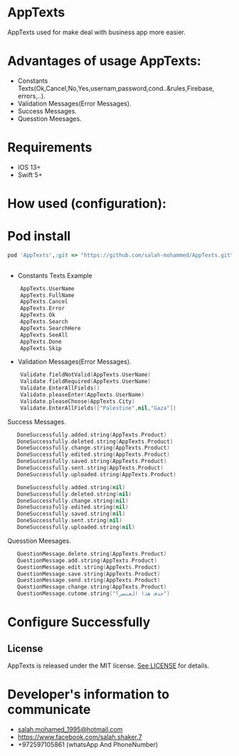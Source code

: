 # AppTexts

AppTexts used for make deal with business app more easier.

# Advantages of usage AppTexts:
* Constants Texts(Ok,Cancel,No,Yes,usernam,password,cond..&rules,Firebase, errors,..).
* Validation Messages(Error Messages).
* Success Messages.
* Quesstion Meesages.



# Requirements
* IOS 13+ 
* Swift 5+

# How used (configuration): 

# Pod install
```ruby
pod 'AppTexts',:git => "https://github.com/salah-mohammed/AppTexts.git"
 
```
- Constants Texts Example

```swift
    AppTexts.UserName
    AppTexts.FullName
    AppTexts.Cancel
    AppTexts.Error
    AppTexts.Ok
    AppTexts.Search
    AppTexts.SearchHere
    AppTexts.SeeAll
    AppTexts.Done
    AppTexts.Skip

```
- Validation Messages(Error Messages).
```swift
    Validate.fieldNotValid(AppTexts.UserName)
    Validate.fieldRequired(AppTexts.UserName)
    Validate.EnterAllFields()
    Validate.pleaseEnter(AppTexts.UserName)
    Validate.pleaseChoose(AppTexts.City)
    Validate.EnterAllFields(["Palestine",nil,"Gaza"])

 ```
 
 Success Messages.
 
 ```swift
    DoneSuccessfully.added.string(AppTexts.Product)
    DoneSuccessfully.deleted.string(AppTexts.Product)
    DoneSuccessfully.change.string(AppTexts.Product)
    DoneSuccessfully.edited.string(AppTexts.Product)
    DoneSuccessfully.saved.string(AppTexts.Product)
    DoneSuccessfully.sent.string(AppTexts.Product)
    DoneSuccessfully.uploaded.string(AppTexts.Product)

    DoneSuccessfully.added.string(nil)
    DoneSuccessfully.deleted.string(nil)
    DoneSuccessfully.change.string(nil)
    DoneSuccessfully.edited.string(nil)
    DoneSuccessfully.saved.string(nil)
    DoneSuccessfully.sent.string(nil)
    DoneSuccessfully.uploaded.string(nil)

```
Quesstion Meesages.

 ```swift
    QuestionMessage.delete.string(AppTexts.Product)
    QuestionMessage.add.string(AppTexts.Product)
    QuestionMessage.edit.string(AppTexts.Product)
    QuestionMessage.save.string(AppTexts.Product)
    QuestionMessage.send.string(AppTexts.Product)
    QuestionMessage.change.string(AppTexts.Product)
    QuestionMessage.cutome.string("حذف هذا العنصر؟")
 ```

# Configure Successfully

## License

AppTexts is released under the MIT license. [See LICENSE](https://github.com/salah-mohammed/AppTexts/blob/master/LICENSE) for details.

# Developer's information to communicate

- salah.mohamed_1995@hotmail.com
- https://www.facebook.com/salah.shaker.7
- +972597105861 (whatsApp And PhoneNumber)

